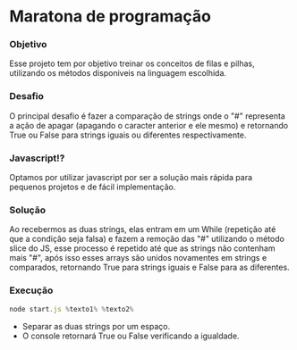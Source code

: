 # Maratona de programação

### Objetivo
Esse projeto tem por objetivo treinar os conceitos de filas e pilhas, utilizando os métodos disponiveis na linguagem escolhida.

### Desafio
O principal desafio é fazer a comparação de strings onde o "#" representa a ação de apagar (apagando o caracter anterior e ele mesmo) e retornando True ou False para strings iguais ou diferentes respectivamente.

### Javascript!?
Optamos por utilizar javascript por ser a solução mais rápida para pequenos projetos e de fácil implementação.

### Solução
Ao recebermos as duas strings, elas entram em um While (repetição até que a condição seja falsa) e fazem a remoção das "#" utilizando o método slice do JS, esse processo é repetido até que as strings não contenham mais "#", após isso esses arrays são unidos novamentes em strings e comparados, retornando True para strings iguais e False para as diferentes.

### Execução
```javascript
node start.js %texto1% %texto2%
```

* Separar as duas strings por um espaço.
* O console retornará True ou False verificando a igualdade.